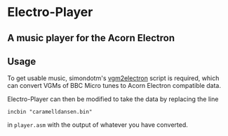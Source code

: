 # Electro-Player
A music player for the Acorn Electron
---
## Usage
To get usable music, simondotm's [vgm2electron](https://github.com/simondotm/vgm2electron) script is required, which can convert VGMs of BBC Micro tunes to Acorn Electron compatible data.

Electro-Player can then be modified to take the data by replacing the line
```
incbin "caramelldansen.bin"
```
in `player.asm` with the output of whatever you have converted.
